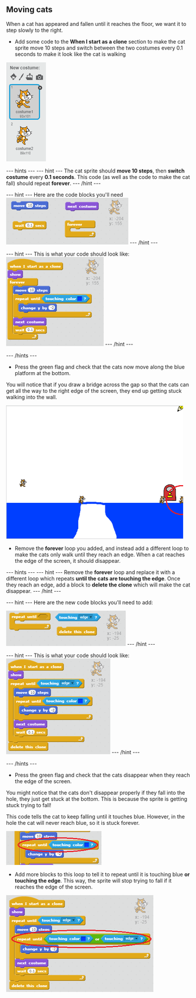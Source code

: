 ## Moving cats

When a cat has appeared and fallen until it reaches the floor, we want it to step slowly to the right.

+ Add some code to the **When I start as a clone** section to make the cat sprite move 10 steps and switch between the two costumes every 0.1 seconds to make it look like the cat is walking

![Two costumes](images/two-costumes.png)

--- hints ---
--- hint ---
The cat sprite should **move 10 steps**, then **switch costume** every **0.1 seconds**. This code (as well as the code to make the cat fall) should repeat **forever**.
--- /hint ---

--- hint ---
Here are the code blocks you'll need
![Moving cat hint](images/moving-cat-hint.png)
--- /hint ---

--- hint ---
This is what your code should look like:
![Moving cat hint](images/moving-cat-solution.png)
--- /hint ---

--- /hints ---

+ Press the green flag and check that the cats now move along the blue platform at the bottom.

You will notice that if you draw a bridge across the gap so that the cats can get all the way to the right edge of the screen, they end up getting stuck walking into the wall.

![Flailing cats at the edge](images/flailing-at-edge.png)

+ Remove the **forever** loop you added, and instead add a different loop to make the cats only walk until they reach an edge. When a cat reaches the edge of the screen, it should disappear.

--- hints ---
--- hint ---
Remove the **forever** loop and replace it with a different loop which repeats **until the cats are touching the edge**. Once they reach an edge, add a block to **delete the clone** which will make the cat disappear.
--- /hint ---

--- hint ---
Here are the new code blocks you'll need to add:

![Disappear at edge hint](images/disappear-at-edge-hint.png)
--- /hint ---

--- hint ---
This is what your code should look like:
![Disappear at edge solution](images/disappear-at-edge-solution.png)
--- /hint ---

--- /hints ---

+ Press the green flag and check that the cats disappear when they reach the edge of the screen.

You might notice that the cats don't disappear properly if they fall into the hole, they just get stuck at the bottom. This is because the sprite is getting stuck trying to fall!

This code tells the cat to keep falling until it touches blue. However, in the hole the cat will never reach blue, so it is stuck forever.

![Cats get stuck](images/cats-get-stuck.png)

+ Add more blocks to this loop to tell it to repeat until it is touching blue **or touching the edge**. This way, the sprite will stop trying to fall if it reaches the edge of the screen.

![Cats disappear properly at the bottom](images/disappear-at-bottom.png)
